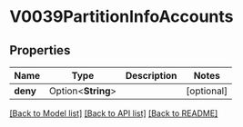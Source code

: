 # V0039PartitionInfoAccounts

## Properties

Name | Type | Description | Notes
------------ | ------------- | ------------- | -------------
**deny** | Option<**String**> |  | [optional]

[[Back to Model list]](../README.md#documentation-for-models) [[Back to API list]](../README.md#documentation-for-api-endpoints) [[Back to README]](../README.md)


